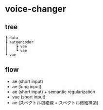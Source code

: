 # voice-changer

## tree

    ┣ data  
    ┣ autoencoder  
    ┃    ┣ vae  
    ┃    ┗ vae  
    ┗ vae  

## flow

- ae (short input)
- ae (long input)
- ae (short input) + semantic regularization
- vae (short input)
- ae (スペクトル包絡線 + スペクトル微細構造)
